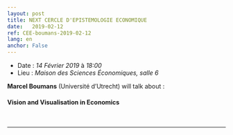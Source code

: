 ```yaml
---
layout: post
title: NEXT CERCLE D'EPISTEMOLOGIE ECONOMIQUE
date:   2019-02-12
ref: CEE-boumans-2019-02-12
lang: en
anchor: False
---
```


* Date : *14 Février 2019* à *18:00*
* Lieu : *Maison des Sciences Économiques, salle 6*

**Marcel Boumans** (Université d’Utrecht) will talk about : 
#### **Vision and Visualisation in Economics**
<br>
<hr />
